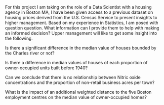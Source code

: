 For this project I am taking on the role of a Data Scientist with a housing agency in Boston MA, I have been given access to a previous dataset on housing prices derived from the U.S. Census Service to present insights to higher management. Based on my experience in Statistics, I am posed with question question. What information can I provide them to help with making an informed decision? Upper management will like to get some insight into the following.

Is there a significant difference in the median value of houses bounded by the Charles river or not?

Is there a difference in median values of houses of each proportion of owner-occupied units built before 1940?

Can we conclude that there is no relationship between Nitric oxide concentrations and the proportion of non-retail business acres per town?

What is the impact of an additional weighted distance to the five Boston employment centres on the median value of owner-occupied homes?
